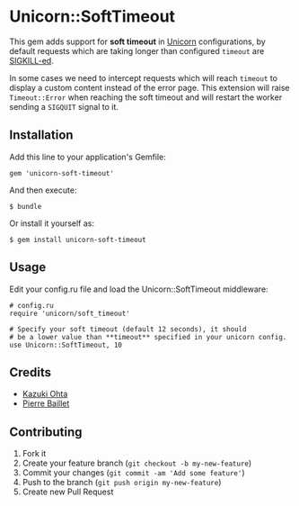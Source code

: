 # Unicorn::SoftTimeout

This gem adds support for **soft timeout** in [Unicorn](http://unicorn.bogomips.org/)
configurations, by default requests which are taking longer than configured `timeout` are
[SIGKILL-ed](http://unicorn.bogomips.org/Unicorn/Configurator.html#method-i-timeout).

In some cases we need to intercept requests which will reach `timeout` to display a
custom content instead of the error page. This extension will raise `Timeout::Error`
when reaching the soft timeout and will restart the worker sending a `SIGQUIT`
signal to it.

## Installation

Add this line to your application's Gemfile:

    gem 'unicorn-soft-timeout'

And then execute:

    $ bundle

Or install it yourself as:

    $ gem install unicorn-soft-timeout

## Usage

Edit your config.ru file and load the Unicorn::SoftTimeout middleware:

    # config.ru
    require 'unicorn/soft_timeout'

    # Specify your soft timeout (default 12 seconds), it should
    # be a lower value than **timeout** specified in your unicorn config.
    use Unicorn::SoftTimeout, 10

## Credits

* [Kazuki Ohta](https://github.com/kzk)
* [Pierre Baillet](https://github.com/octplane)

## Contributing

1. Fork it
2. Create your feature branch (`git checkout -b my-new-feature`)
3. Commit your changes (`git commit -am 'Add some feature'`)
4. Push to the branch (`git push origin my-new-feature`)
5. Create new Pull Request
